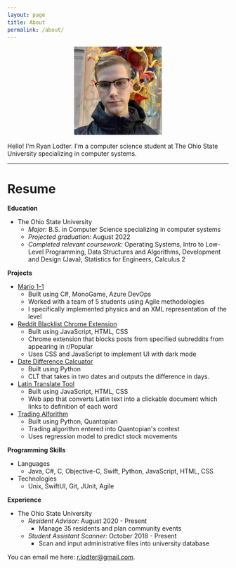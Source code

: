 ```yaml
---
layout: page
title: About
permalink: /about/
---
```


<center>
<img src="/images/me.JPG" alt="photo of me" width="200px"/>
</center>

Hello! I'm Ryan Lodter. I'm a computer science student at The Ohio State University specializing in computer systems.

<hr/>

# Resume

**Education**
- The Ohio State University
    - *Major:* B.S. in Computer Science specializing in computer systems
    - *Projected graduation:* August 2022
    - *Completed relevant coursework:* Operating Systems, Intro to Low-Level Programming, Data Structures and Algorithms, Development and
    Design (Java), Statistics for Engineers, Calculus 2

**Projects**
- [Mario 1-1]()
    - Built using C#, MonoGame, Azure DevOps
    - Worked with a team of 5 students using Agile methodologies
    - I specifically implemented physics and an XML representation of the level
- [Reddit Blacklist Chrome Extension]()
    - Built using JavaScript, HTML, CSS
    - Chrome extension that blocks posts from specified subreddits from appearing in r/Popular
    - Uses CSS and JavaScript to implement UI with dark mode
- [Date Difference Calcuator]()
    - Built using Python
    - CLT that takes in two dates and outputs the difference in days.
- [Latin Translate Tool]()
    - Built using JavaScript, HTML, CSS
    - Web app that converts Latin text into a clickable document which links to definition of each word
- [Trading Alforithm]()
    - Built using Python, Quantopian
    - Trading algorithm entered into Quantopian's contest
    - Uses regression model to predict stock movements

**Programming Skills**
- Languages
    - Java, C#, C, Objective-C, Swift, Python, JavaScript, HTML, CSS
- Technologies
    - Unix, SwiftUI, Git, JUnit, Agile

**Experience**
- The Ohio State University
    - *Resident Advisor:* August 2020 - Present
        - Manage 35 residents and plan community events
    - *Student Assistant Scanner:* October 2018 - Present
        - Scan and input administrative files into university database

You can email me here:  [r.lodter@gmail.com](mailto:rlodter@gmail.com).
